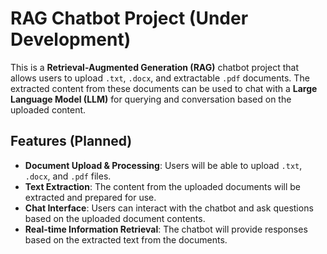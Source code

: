 # RAG Chatbot Project (Under Development)

This is a **Retrieval-Augmented Generation (RAG)** chatbot project that allows users to upload `.txt`, `.docx`, and extractable `.pdf` documents. The extracted content from these documents can be used to chat with a **Large Language Model (LLM)** for querying and conversation based on the uploaded content.

## Features (Planned)

- **Document Upload & Processing**: Users will be able to upload `.txt`, `.docx`, and `.pdf` files.
- **Text Extraction**: The content from the uploaded documents will be extracted and prepared for use.
- **Chat Interface**: Users can interact with the chatbot and ask questions based on the uploaded document contents.
- **Real-time Information Retrieval**: The chatbot will provide responses based on the extracted text from the documents.
